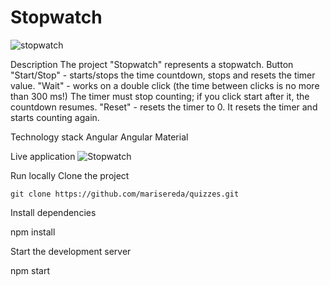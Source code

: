 # Stopwatch
![stopwatch](https://github.com/marisereda/stopwatch/assets/105078220/a27621c0-6e4a-4d4f-9ec4-4e66cc1aff42)

Description
The project "Stopwatch" represents a stopwatch. Button "Start/Stop" - starts/stops the time countdown, stops and resets the timer value.
"Wait" - works on a double click (the time between clicks is no more than 300 ms!) The timer must stop counting; if you click start after it, the countdown resumes.
"Reset" - resets the timer to 0. It resets the timer and starts counting again.

Technology stack
Angular
Angular Material

Live application
![Stopwatch](https://dynamic-bombolone-7615cb.netlify.app/)

Run locally
Clone the project

```git clone https://github.com/marisereda/quizzes.git```

Install dependencies

  npm install
  
Start the development server

  npm start
